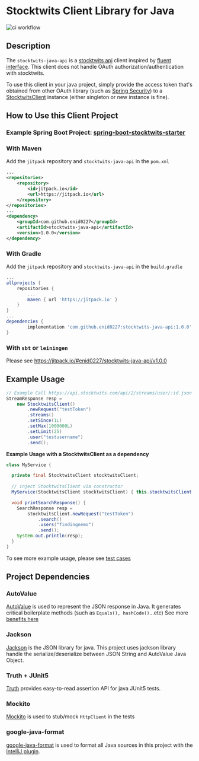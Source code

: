 # Stocktwits Client Library for Java

![ci workflow](https://github.com/enid0227/stocktwits-java-api/actions/workflows/gradle-java-ci.yml/badge.svg)

## Description

The `stocktwits-java-api` is a [stocktwits api](https://api.stocktwits.com/developers/docs) client
inspired by [fluent interface](https://en.wikipedia.org/wiki/Fluent_interface). This client does
not handle OAuth authorization/authentication with stocktwits.

To use this client in your java project, simply provide the access token that's obtained from other
OAuth library (such as [Spring Security](https://docs.spring.io/spring-security/site/docs/current/reference/html5/#oauth2))
to a [StocktwitsClient](https://github.com/enid0227/stocktwits-java-api/blob/main/src/main/java/com/stocktwitlist/api/client/StocktwitsClient.java)
instance (either singleton or new instance is fine).

## How to Use this Client Project

### Example Spring Boot Project: [spring-boot-stocktwits-starter](https://github.com/enid0227/spring-boot-stocktwits-starter)

### With Maven

Add the `jitpack` repository and `stocktwits-java-api` in the `pom.xml`

```xml
...
<repositories>
    <repository>
        <id>jitpack.io</id>
        <url>https://jitpack.io</url>
    </repository>
</repositories>
...
<dependency>
    <groupId>com.github.enid0227</groupId>
    <artifactId>stocktwits-java-api</artifactId>
    <version>1.0.0</version>
</dependency>
```

### With Gradle

Add the `jitpack` repository and `stocktwits-java-api` in the `build.gradle`

```gradle
...
allprojects {
    repositories {
        ...
        maven { url 'https://jitpack.io' }
    }
}
...
dependencies {
        implementation 'com.github.enid0227:stocktwits-java-api:1.0.0'
}
```
### With `sbt` or `leiningen`

Please see https://jitpack.io/#enid0227/stocktwits-java-api/v1.0.0

## Example Usage

```java
// Example Call https://api.stocktwits.com/api/2/streams/user/:id.json
StreamResponse resp =
    new StocktwitsClient()
        .newRequest("testToken")
        .streams()
        .setSince(1L)
        .setMax(1000000L)
        .setLimit(25)
        .user("testusername")
        .send();
```

**Example Usage with a StocktwitsClient as a dependency**

```java
class MyService {

  private final StocktwitsClient stocktwitsClient;
  
  // inject StocktwitsClient via constructor
  MyService(StocktwitsClient stocktwitsClient) { this.stocktwitsClient = stocktwitsClient; }

  void printSearchResponse() {
    SearchResponse resp =
        stocktwitsClient.newRequest("testToken")
            .search()
            .users("findingnemo")
            .send();
    System.out.println(resp);
  }
}
```

To see more example usage, please see [test cases](https://github.com/enid0227/stocktwits-java-api/tree/main/src/test/java/com/stocktwitlist/api/client)


## Project Dependencies

### AutoValue

[AutoValue](https://github.com/google/auto/blob/master/value/userguide/index.md) is used to
represent the JSON response in Java. It generates critical boilerplate methods (such
as `Equals(), hashCode()`...etc)
See more [benefits here](https://github.com/google/auto/blob/master/value/userguide/why.md)

### Jackson

[Jackson](https://github.com/FasterXML/jackson) is the JSON library for java. This project uses
jackson library handle the serialize/deserialize between JSON String and AutoValue Java Object.

### Truth + JUnit5

[Truth](https://truth.dev/) provides easy-to-read assertion API for java JUnit5 tests.

### Mockito

[Mockito](https://site.mockito.org/) is used to stub/mock `HttpClient` in the tests

### google-java-format

[google-java-format](https://github.com/google/google-java-format) is used to format all Java
sources in this project with
the [IntelliJ plugin](https://plugins.jetbrains.com/plugin/8527-google-java-format).
